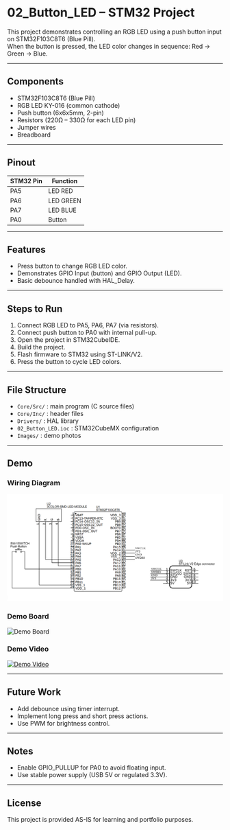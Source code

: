 # 02_Button_LED – STM32 Project

This project demonstrates controlling an RGB LED using a push button input on STM32F103C8T6 (Blue Pill).  
When the button is pressed, the LED color changes in sequence: Red → Green → Blue.

---

## Components
- STM32F103C8T6 (Blue Pill)
- RGB LED KY-016 (common cathode)
- Push button (6x6x5mm, 2-pin)
- Resistors (220Ω – 330Ω for each LED pin)
- Jumper wires
- Breadboard

---

## Pinout

| STM32 Pin | Function   |
|-----------|------------|
| PA5       | LED RED    |
| PA6       | LED GREEN  |
| PA7       | LED BLUE   |
| PA0       | Button     |

---

## Features
- Press button to change RGB LED color.
- Demonstrates GPIO Input (button) and GPIO Output (LED).
- Basic debounce handled with HAL_Delay.

---

## Steps to Run
1. Connect RGB LED to PA5, PA6, PA7 (via resistors).  
2. Connect push button to PA0 with internal pull-up.  
3. Open the project in STM32CubeIDE.  
4. Build the project.  
5. Flash firmware to STM32 using ST-LINK/V2.  
6. Press the button to cycle LED colors.

---

## File Structure
- `Core/Src/` : main program (C source files)  
- `Core/Inc/` : header files  
- `Drivers/` : HAL library  
- `02_Button_LED.ioc` : STM32CubeMX configuration  
- `Images/` : demo photos  

---

## Demo
### Wiring Diagram
![Wiring Diagram](images/wiring.jpeg)

### Demo Board
![Demo Board](Images/button_led_board.jpeg)

### Demo Video
[![Demo Video](https://img.youtube.com/vi/Nwj16jEZGUA/0.jpg)](https://youtube.com/shorts/Nwj16jEZGUA?si=g4N_wúiWxUfQWG3p)

---

## Future Work
- Add debounce using timer interrupt.  
- Implement long press and short press actions.  
- Use PWM for brightness control.  

---

## Notes
- Enable GPIO_PULLUP for PA0 to avoid floating input.  
- Use stable power supply (USB 5V or regulated 3.3V).  

---

## License
This project is provided AS-IS for learning and portfolio purposes.
